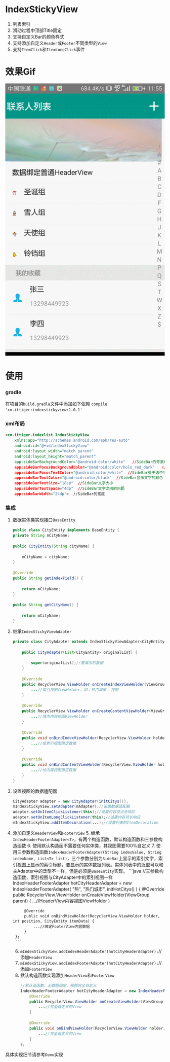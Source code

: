 # IndexStickyView
1. 列表索引
2. 滑动过程中顶部Title固定
3. 支持自定义Bar的颜色样式
4. 支持添加自定义`Header`或`Footer`不同类型的`View`
5. 支持`ItemClick`和`ItemLongClick`事件

# 效果Gif
![](gif/contact.gif)

# 使用
### gradle
在项目的`build.gradle`文件中添加如下依赖
`compile 'cn.ittiger:indexstickyview:1.0.1'`

### xml布局
```xml
<cn.ittiger.indexlist.IndexStickyView
    xmlns:app="http://schemas.android.com/apk/res-auto"
    android:id="@+id/indexStickyView"
    android:layout_width="match_parent"
    android:layout_height="match_parent"
    app:sideBarBackgroundColor="@android:color/white"   //SideBar的背景色
    app:sideBarFocusBackgroundColor="@android:color/holo_red_dark"   //SideBar处于选中状态的背景色
    app:sideBarFocusTextColor="@android:color/white"  //SideBar处于选中状态时的文字颜色
    app:sideBarTextColor="@android:color/black"  //SideBar显示文字的颜色
    app:sideBarTextSize="18sp"  //SideBar文字大小
    app:sideBarTextSpace="4dp"  //SideBar文字之间的间距
    app:sideBarWidth="24dp">  //SideBar的宽度
```

### 集成
1. 数据实体类实现接口`BaseEntity`
	```java
	public class CityEntity implements BaseEntity {
    private String mCityName;

    public CityEntity(String cityName) {

        mCityName = cityName;
    }

    @Override
    public String getIndexField() {

        return mCityName;
    }

    public String getCityName() {

        return mCityName;
    }
	```
2. 继承`IndexStickyViewAdapter`
	```java
	private class CityAdapter extends IndexStickyViewAdapter<CityEntity> {

        public CityAdapter(List<CityEntity> originalList) {

            super(originalList);//要展示的数据
        }

        @Override
        public RecyclerView.ViewHolder onCreateIndexViewHolder(ViewGroup parent) {
			...//索引视图ViewHolder，如：热门城市  视图
        }

        @Override
        public RecyclerView.ViewHolder onCreateContentViewHolder(ViewGroup parent) {
			...//城市内容视图ViewHolder
        }

        @Override
        public void onBindIndexViewHolder(RecyclerView.ViewHolder holder, int position, String indexName) {
			...//给索引视图绑定数据
        }

        @Override
        public void onBindContentViewHolder(RecyclerView.ViewHolder holder, int position, CityEntity itemData) {
			...//给内容视图绑定数据
        }
    }
	```
3. 设置视图的数据适配器
	```java
	CityAdapter adapter = new CityAdapter(initCitys());
	mIndexStickyView.setAdapter(mAdapter);//设置数据适配器
	adapter.setOnItemClickListener(this);//设置内容项点击响应
    adapter.setOnItemLongClickListener(this);//设置内容项长响应
    mIndexStickyView.addItemDecoration(...);//设置列表的ItemDecoration
	```
4. 添加自定义`HeaderView`和`FooterView`
	5. 继承`IndexHeaderFooterAdapter<T>`，有两个构造函数，默认构造函数和三参数构造函数
		6. 使用默认构造函不需要任何实体类，其视图需要100%自定义
		7. 使用三参数构造函数`IndexHeaderFooterAdapter(String indexValue, String indexName, List<T> list)`，三个参数分别为`SideBar`上显示的索引文字，索引视图上显示的索引标题，要显示的实体数据列表。实体列表中的泛型可以和主Adapter中的泛型不一样，但是必须是`BaseEntity`实现。
		```java
		//三参数构造函数，索引视图与CityAdapter中的索引视图一样
		IndexHeaderFooterAdapter<CityEntity> hotCityHeaderAdapter = new IndexHeaderFooterAdapter<CityEntity>(
                "热", "热门城市", initHotCitys()
        ) {
            @Override
            public RecyclerView.ViewHolder onCreateViewHolder(ViewGroup parent) {
				...//HeaderView内容视图ViewHolder
            }

            @Override
            public void onBindViewHolder(RecyclerView.ViewHolder holder, int position, CityEntity itemData) {
                ...//绑定FooterView内容数据
            }
        };
		```
	6. `mIndexStickyView.addIndexHeaderAdapter(hotCityHeaderAdapter);`//添加`HeaderView`
	7. `mIndexStickyView.addIndexFooterAdapter(hotCityHeaderAdapter);`//添加`FooterView`
	8. 默认构造函数实现添加`HeaderView`和`FooterView`
		```java
		//默认造函数，无数据绑定，视图完全自定义
		IndexHeaderFooterAdapter hotCityHeaderAdapter = new IndexHeaderFooterAdapter() {
            @Override
            public RecyclerView.ViewHolder onCreateViewHolder(ViewGroup parent) {
				...//完全自定义的View
            }

            @Override
            public void onBindViewHolder(RecyclerView.ViewHolder holder, int position, BaseEntity itemData) {
                ...//完全自定义的View
            }
        };
		```



具体实现细节请参考`Demo`实现


